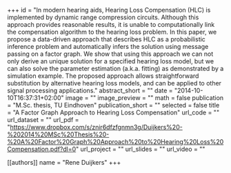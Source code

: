 +++
    id = "In  modern  hearing  aids,  Hearing  Loss  Compensation  (HLC)  is  implemented  by  dynamic  range  compression circuits.  Although  this  approach  provides  reasonable  results,  it is unable to computationally link the compensation algorithm to the hearing loss problem. In this paper, we propose a data-driven approach that describes HLC as a probabilistic inference problem and  automatically  infers  the  solution  using  message  passing  on a  factor  graph.  We  show  that  using  this  approach  we  can  not only derive an unique solution for a specified hearing loss model, but we can also solve the parameter estimation (a.k.a. fitting) as demonstrated by a simulation example. The proposed approach allows  straightforward  substitution  by  alternative  hearing  loss models,  and  can  be  applied  to  other  signal  processing  applications."
abstract_short = ""
date = "2014-10-10T16:37:31+02:00"
image = ""
image_preview = ""
math = false
publication = "M.Sc. thesis, TU Eindhoven"
publication_short = ""
selected = false
title = "A Factor Graph Approach to Hearing Loss Compensation"
url_code = ""
url_dataset = ""
url_pdf = "https://www.dropbox.com/s/znir6dfzfgnmn3g/Duijkers%20-%202014%20MSc%20Thesis%20-%20A%20Factor%20Graph%20Approach%20to%20Hearing%20Loss%20Compensation.pdf?dl=0"
url_project = ""
url_slides = ""
url_video = ""

[[authors]]
    name = "Rene Duijkers"
+++
